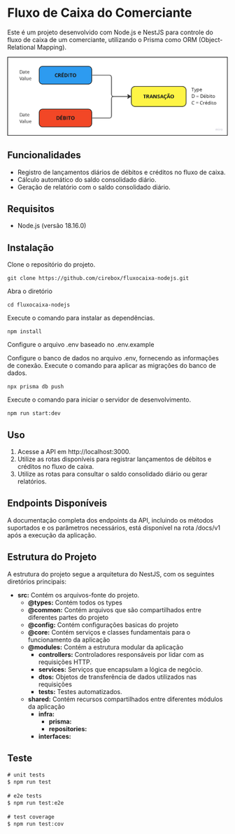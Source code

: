 # **Fluxo de Caixa do Comerciante**

Este é um projeto desenvolvido com Node.js e NestJS para controle do fluxo de caixa de um comerciante, utilizando o Prisma como ORM (Object-Relational Mapping).

![MarineGEO circle logo](/public/desenho_tecnico.png "MarineGEO logo")

## **Funcionalidades**
* Registro de lançamentos diários de débitos e créditos no fluxo de caixa.
* Cálculo automático do saldo consolidado diário.
* Geração de relatório com o saldo consolidado diário.

## **Requisitos**
* Node.js (versão 18.16.0)

## **Instalação**
Clone o repositório do projeto.
```
git clone https://github.com/cirebox/fluxocaixa-nodejs.git
```
Abra o diretório
```
cd fluxocaixa-nodejs
```
Execute o comando para instalar as dependências.
```
npm install
```
Configure o arquivo .env baseado no .env.example

Configure o banco de dados no arquivo .env, fornecendo as informações de conexão.
Execute o comando para aplicar as migrações do banco de dados.
```
npx prisma db push
```
Execute o comando para iniciar o servidor de desenvolvimento.
```
npm run start:dev
```
## **Uso**
1. Acesse a API em http://localhost:3000.
2. Utilize as rotas disponíveis para registrar lançamentos de débitos e créditos no fluxo de caixa.
3. Utilize as rotas para consultar o saldo consolidado diário ou gerar relatórios.

## **Endpoints Disponíveis**
A documentação completa dos endpoints da API, incluindo os métodos suportados e os parâmetros necessários, está disponível na rota /docs/v1 após a execução da aplicação.

## **Estrutura do Projeto**
A estrutura do projeto segue a arquitetura do NestJS, com os seguintes diretórios principais:

* **src:** Contém os arquivos-fonte do projeto.
  * **@types:** Contém todos os types
  * **@common:** Contém arquivos que são compartilhados entre diferentes partes do projeto
  * **@config:** Contém configurações basicas do projeto
  * **@core:**  Contém serviços e classes fundamentais para o funcionamento da aplicação
  * **@modules:** Contém a estrutura modular da aplicação
    *  **controllers:** Controladores responsáveis por lidar com as requisições HTTP.
    *  **services:** Serviços que encapsulam a lógica de negócio.
    *  **dtos:** Objetos de transferência de dados utilizados nas requisições
    *  **tests:** Testes automatizados.
  * **shared:** Contém recursos compartilhados entre diferentes módulos da aplicação
    *  **infra:**
        *  **prisma:**
        *  **repositories:**
    *  **interfaces:**

## **Teste**
```
# unit tests
$ npm run test

# e2e tests
$ npm run test:e2e

# test coverage
$ npm run test:cov
```